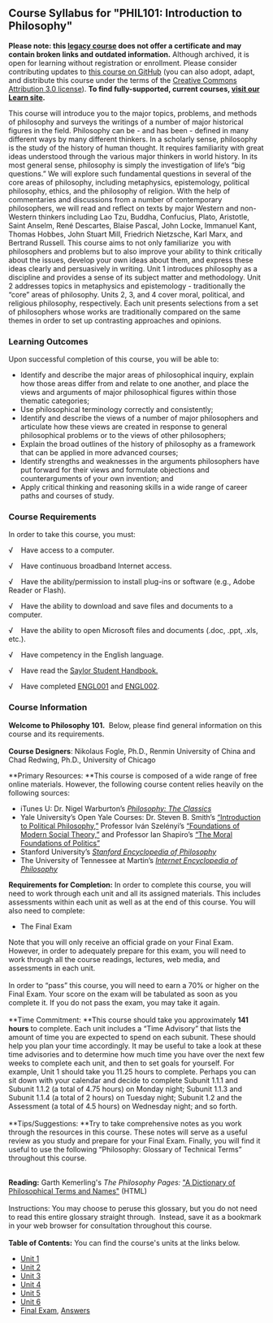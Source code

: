 Course Syllabus for "PHIL101: Introduction to Philosophy"
---------------------------------------------------------

**Please note: this [legacy course](https://sayloracademy.zendesk.com/hc/en-us/articles/206089967) does not offer a certificate and may contain 
broken links and outdated information.** Although archived, it is open 
for learning without registration or enrollment. Please consider contributing 
updates to [this course on GitHub](https://github.com/saylordotorg/course_phil101) 
(you can also adopt, adapt, and distribute this course under the terms of 
the [Creative Commons Attribution 3.0 license](http://creativecommons.org/licenses/by/3.0/)). **To find fully-supported, current courses, [visit our 
Learn site](https://learn.saylor.org).**

This course will introduce you to the major topics, problems, and
methods of philosophy and surveys the writings of a number of major
historical figures in the field. Philosophy can be - and has been -
defined in many different ways by many different thinkers. In a
scholarly sense, philosophy is the study of the history of human
thought. It requires familiarity with great ideas understood through the
various major thinkers in world history. In its most general sense,
philosophy is simply the investigation of life’s “big questions.” We
will explore such fundamental questions in several of the core areas of
philosophy, including metaphysics, epistemology, political philosophy,
ethics, and the philosophy of religion. With the help of commentaries
and discussions from a number of contemporary philosophers, we will read
and reflect on texts by major Western and non-Western thinkers including
Lao Tzu, Buddha, Confucius, Plato, Aristotle, Saint Anselm, René
Descartes, Blaise Pascal, John Locke, Immanuel Kant, Thomas Hobbes, John
Stuart Mill, Friedrich Nietzsche, Karl Marx, and Bertrand Russell. This
course aims to not only familiarize  you with philosophers and problems
but to also improve your ability to think critically about the issues,
develop your own ideas about them, and express these ideas clearly and
persuasively in writing. Unit 1 introduces philosophy as a discipline
and provides a sense of its subject matter and methodology. Unit 2
addresses topics in metaphysics and epistemology - traditionally the
“core” areas of philosophy. Units 2, 3, and 4 cover moral, political,
and religious philosophy, respectively. Each unit presents selections
from a set of philosophers whose works are traditionally compared on the
same themes in order to set up contrasting approaches and opinions.

### Learning Outcomes

Upon successful completion of this course, you will be able to:  

-   Identify and describe the major areas of philosophical inquiry,
    explain how those areas differ from and relate to one another, and
    place the views and arguments of major philosophical figures within
    those thematic categories;
-   Use philosophical terminology correctly and consistently;
-   Identify and describe the views of a number of major philosophers
    and articulate how these views are created in response to general
    philosophical problems or to the views of other philosophers;
-   Explain the broad outlines of the history of philosophy as a
    framework that can be applied in more advanced courses;
-   Identify strengths and weaknesses in the arguments philosophers have
    put forward for their views and formulate objections and
    counterarguments of your own invention; and
-   Apply critical thinking and reasoning skills in a wide range of
    career paths and courses of study.

### Course Requirements

In order to take this course, you must:  
  
 √    Have access to a computer.  
  
 √    Have continuous broadband Internet access.  
  
 √    Have the ability/permission to install plug-ins or software (e.g.,
Adobe Reader or Flash).  
  
 √    Have the ability to download and save files and documents to a
computer.  
  
 √    Have the ability to open Microsoft files and documents (.doc,
.ppt, .xls, etc.).  
  
 √    Have competency in the English language.  
  
 √    Have read the [Saylor Student
Handbook.](http://www.saylor.org/site/wp-content/uploads/2012/05/Saylor-StudentHandbook.pdf)  
  
 √    Have completed
[ENGL001](http://www.saylor.org/courses/engl001/ "ENGL001") and
[ENGL002](http://www.saylor.org/courses/engl002/ "ENGL002").

### Course Information

**Welcome to Philosophy 101.**  Below, please find general information
on this course and its requirements.  
    
 **Course Designers**: Nikolaus Fogle, Ph.D., Renmin University of China
and Chad Redwing, Ph.D., University of Chicago  
  
 **Primary Resources: **This course is composed of a wide range of free
online materials. However, the following course content relies heavily
on the following sources:

-   iTunes U: Dr. Nigel Warburton’s *[Philosophy: The
    Classics](http://itunes.apple.com/us/podcast/plato-the-republic/id254465298?i=15970588)*
-   Yale University’s Open Yale Courses: Dr. Steven B. Smith’s
    [“Introduction to Political
    Philosophy,”](http://oyc.yale.edu/political-science/plsc-114)
    Professor Iván Szelényi’s [“Foundations of Modern Social
    Theory,”](http://oyc.yale.edu/sociology/socy-151) and Professor Ian
    Shapiro’s [“The Moral Foundations of
    Politics”](http://oyc.yale.edu/political-science/plsc-118)
-   Stanford University’s *[Stanford Encyclopedia of
    Philosophy](http://plato.stanford.edu/)*
-   The University of Tennessee at Martin’s *[Internet Encyclopedia of
    Philosophy](http://www.iep.utm.edu/)*

**Requirements for Completion:** In order to complete this course, you
will need to work through each unit and all its assigned materials. This
includes assessments within each unit as well as at the end of this
course. You will also need to complete:

-   The Final Exam 

Note that you will only receive an official grade on your Final Exam.
However, in order to adequately prepare for this exam, you will need to
work through all the course readings, lectures, web media, and
assessments in each unit.  
    
 In order to “pass” this course, you will need to earn a 70% or higher
on the Final Exam. Your score on the exam will be tabulated as soon as
you complete it. If you do not pass the exam, you may take it again.  
    
 **Time Commitment: **This course should take you approximately **141
hours** to complete. Each unit includes a “Time Advisory” that lists the
amount of time you are expected to spend on each subunit. These should
help you plan your time accordingly. It may be useful to take a look at
these time advisories and to determine how much time you have over the
next few weeks to complete each unit, and then to set goals for
yourself. For example, Unit 1 should take you 11.25 hours to complete.
Perhaps you can sit down with your calendar and decide to complete
Subunit 1.1.1 and Subunit 1.1.2 (a total of 4.75 hours) on Monday night;
Subunit 1.1.3 and Subunit 1.1.4 (a total of 2 hours) on Tuesday night;
Subunit 1.2 and the Assessment (a total of 4.5 hours) on Wednesday
night; and so forth.  
    
 **Tips/Suggestions: **Try to take comprehensive notes as you work
through the resources in this course. These notes will serve as a useful
review as you study and prepare for your Final Exam. Finally, you will
find it useful to use the following “Philosophy: Glossary of Technical
Terms” throughout this course.  
  
    
 **Reading:** Garth Kemerling's *The Philosophy Pages:* ["A Dictionary
of Philosophical Terms and
Names"](http://www.philosophypages.com/dy/index.htm) (HTML)  
    
 Instructions: You may choose to peruse this glossary, but you do not
need to read this entire glossary straight through.  Instead, save it as
a bookmark in your web browser for consultation throughout this
course.  
    
**Table of Contents:** You can find the course's units at the links below.

- [Unit 1](https://legacy.saylor.org/phil101/Unit01/)
- [Unit 2](https://legacy.saylor.org/phil101/Unit02/)
- [Unit 3](https://legacy.saylor.org/phil101/Unit03/)
- [Unit 4](https://legacy.saylor.org/phil101/Unit04/)
- [Unit 5](https://legacy.saylor.org/phil101/Unit05/)
- [Unit 6](https://legacy.saylor.org/phil101/Unit06/)
- [Final Exam](http://saylordotorg.github.io/LegacyExams/PHIL/PHIL101/PHIL101-FinalExam.html), [Answers](http://saylordotorg.github.io/LegacyExams/PHIL/PHIL101/PHIL101-FinalExam-Answers.html)
